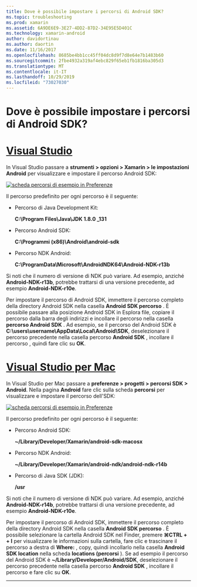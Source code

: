 ```yaml
---
title: Dove è possibile impostare i percorsi di Android SDK?
ms.topic: troubleshooting
ms.prod: xamarin
ms.assetid: 6A9DE6E9-3E27-4DD2-87D2-34E95E5D401C
ms.technology: xamarin-android
author: davidortinau
ms.author: daortin
ms.date: 11/16/2017
ms.openlocfilehash: 8685be4bb1cc45ff04dc8d9f7d8e64e7b1483b60
ms.sourcegitcommit: 2fbe4932a319af4ebc829f65eb1fb1816ba305d3
ms.translationtype: MT
ms.contentlocale: it-IT
ms.lasthandoff: 10/29/2019
ms.locfileid: "73027030"
---
```

# <a name="where-can-i-set-my-android-sdk-locations"></a>Dove è possibile impostare i percorsi di Android SDK?

# <a name="visual-studiotabwindows"></a>[Visual Studio](#tab/windows)

In Visual Studio passare a **strumenti > opzioni > Xamarin > le impostazioni Android** per visualizzare e impostare il percorso Android SDK:

[![scheda percorsi di esempio in Preferenze](android-sdk-location-images/win/01-locations-sml.png)](android-sdk-location-images/win/01-locations.png#lightbox)

Il percorso predefinito per ogni percorso è il seguente:

- Percorso di Java Development Kit: 

    **C:\\Program Files\\Java\\JDK 1.8.0 _131**

- Percorso Android SDK: 

    **C:\\Programmi (x86)\\Android\\android-sdk**

- Percorso NDK Android: 

    **C:\\ProgramData\\Microsoft\\AndroidNDK64\\Android-NDK-r13b**

Si noti che il numero di versione di NDK può variare. Ad esempio, anziché **Android-NDK-r13b**, potrebbe trattarsi di una versione precedente, ad esempio **Android-NDK-r10e**.

Per impostare il percorso di Android SDK, immettere il percorso completo della directory Android SDK nella casella **Android SDK percorso** . È possibile passare alla posizione Android SDK in Esplora file, copiare il percorso dalla barra degli indirizzi e incollare il percorso nella casella **percorso Android SDK** .
Ad esempio, se il percorso del Android SDK è **C:\\users\\username\\AppData\\Local\\Android\\SDK**, deselezionare il percorso precedente nella casella percorso **Android SDK** , incollare il percorso , quindi fare clic su **OK**.

# <a name="visual-studio-for-mactabmacos"></a>[Visual Studio per Mac](#tab/macos)

In Visual Studio per Mac passare a **preferenze > progetti > percorsi SDK > Android**. Nella pagina **Android** fare clic sulla scheda **percorsi** per visualizzare e impostare il percorso dell'SDK:

[![scheda percorsi di esempio in Preferenze](android-sdk-location-images/mac/01-locations-sml.png)](android-sdk-location-images/mac/01-locations.png#lightbox)

Il percorso predefinito per ogni percorso è il seguente:

- Percorso Android SDK: 

    **~/Library/Developer/Xamarin/android-sdk-macosx**

- Percorso NDK Android: 

    **~/Library/Developer/Xamarin/android-ndk/android-ndk-r14b**

- Percorso di Java SDK (JDK): 

    **/usr**

Si noti che il numero di versione di NDK può variare. Ad esempio, anziché **Android-NDK-r14b**, potrebbe trattarsi di una versione precedente, ad esempio **Android-NDK-r10e**.

Per impostare il percorso di Android SDK, immettere il percorso completo della directory Android SDK nella casella **Android SDK percorso** . È possibile selezionare la cartella Android SDK nel Finder, premere **&#8984;CTRL + + I** per visualizzare le informazioni sulla cartella, fare clic e trascinare il percorso a destra di **Where:** , copy, quindi incollarlo nella casella **Android SDK location** nella scheda **locations (percorsi** ). Se ad esempio il percorso del Android SDK è **~/Library/Developer/Android/SDK**, deselezionare il percorso precedente nella casella percorso **Android SDK** , incollare il percorso e fare clic su **OK**.

-----
